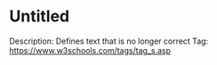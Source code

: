 # Untitled

Description: Defines text that is no longer correct
Tag: https://www.w3schools.com/tags/tag_s.asp